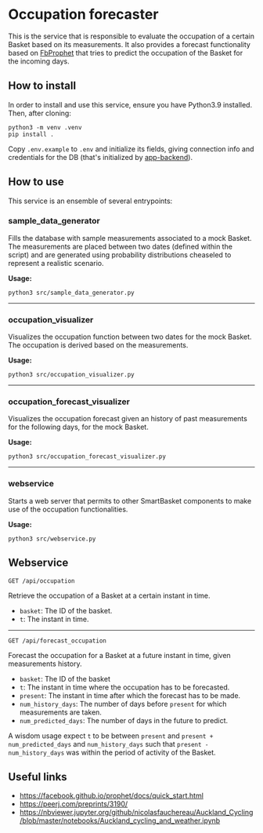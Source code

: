 # Occupation forecaster

This is the service that is responsible to evaluate the occupation of a certain Basket based on its measurements.
It also provides a forecast functionality based on [FbProphet](https://facebook.github.io/prophet/) that tries to predict
the occupation of the Basket for the incoming days.

## How to install

In order to install and use this service, ensure you have Python3.9 installed. Then, after cloning:

```
python3 -m venv .venv
pip install .
```

Copy `.env.example` to `.env` and initialize its fields, giving connection info and credentials for the DB (that's initialized by [app-backend](https://github.com/smarter-play/app-backend/)).

## How to use

This service is an ensemble of several entrypoints:

### sample_data_generator

Fills the database with sample measurements associated to a mock Basket. The measurements are placed between two dates (defined within the script) and are generated using probability distributions cheaseled to represent a realistic scenario.

**Usage:**
```
python3 src/sample_data_generator.py
```

---

### occupation_visualizer

Visualizes the occupation function between two dates for the mock Basket. The occupation is derived based on the measurements.

**Usage:**
```
python3 src/occupation_visualizer.py
```

---

### occupation_forecast_visualizer

Visualizes the occupation forecast given an history of past measurements for the following days, for the mock Basket.

**Usage:**
```
python3 src/occupation_forecast_visualizer.py
```

---

### webservice

Starts a web server that permits to other SmartBasket components to make use of the occupation functionalities.

**Usage:**

```
python3 src/webservice.py
```

## Webservice

```
GET /api/occupation
```

Retrieve the occupation of a Basket at a certain instant in time.

- `basket`: The ID of the basket.
- `t`: The instant in time.

---

```
GET /api/forecast_occupation
```

Forecast the occupation for a Basket at a future instant in time, given measurements history.

- `basket`: The ID of the basket
- `t`: The instant in time where the occupation has to be forecasted.
- `present`: The instant in time after which the forecast has to be made.
- `num_history_days`: The number of days before `present` for which measurements are taken.
- `num_predicted_days`: The number of days in the future to predict.

A wisdom usage expect `t` to be between `present` and `present + num_predicted_days` and `num_history_days` such that `present - num_history_days` was within the period of activity of the Basket.

## Useful links

- https://facebook.github.io/prophet/docs/quick_start.html
- https://peerj.com/preprints/3190/
- https://nbviewer.jupyter.org/github/nicolasfauchereau/Auckland_Cycling/blob/master/notebooks/Auckland_cycling_and_weather.ipynb
